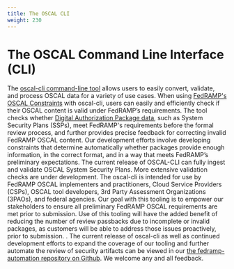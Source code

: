 ```yaml
---
title: The OSCAL CLI
weight: 230
---
```

# The OSCAL Command Line Interface (CLI)

The [oscal-cli command-line tool](https://github.com/metaschema-framework/oscal-cli) allows users to easily convert, validate, and process OSCAL data for a variety of use cases.  When using [FedRAMP's OSCAL Constraints](https://github.com/GSA/fedramp-automation/tree/develop/src/validations/constraints#what-are-they) with oscal-cli, users can easily and efficiently check if their OSCAL content is valid under FedRAMP’s requirements. The tool checks whether [Digital Authorization Package data](https://www.fedramp.gov/updates/pilots/digital-authorization-package/), such as System Security Plans (SSPs), meet FedRAMP's requirements before the formal review process, and further provides precise feedback for correcting invalid FedRAMP OSCAL content. 
Our development efforts involve developing constraints that determine automatically whether packages provide enough information, in the correct format, and in a way that meets FedRAMP’s preliminary expectations. The current release of OSCAL-CLI can fully ingest and validate OSCAL System Security Plans. More extensive validation checks are under development. 
The oscal-cli is intended for use by FedRAMP OSCAL implementers and practitioners, Cloud Service Providers (CSPs), OSCAL tool developers, 3rd Party Assessment Organizations (3PAOs), and federal agencies. Our goal with this tooling is to empower our stakeholders to ensure all preliminary FedRAMP OSCAL requirements are met prior to submission. Use of this tooling will have the added benefit of reducing the number of review passbacks due to incomplete or invalid packages, as customers will be able to address those issues proactively, prior to submission. . 
The current release of oscal-cli as well as continued development efforts to expand the coverage of our tooling and further automate the review of security artifacts can be viewed in our [the fedramp-automation repository on Github](https://github.com/GSA/fedramp-automation). We welcome any and all feedback.

